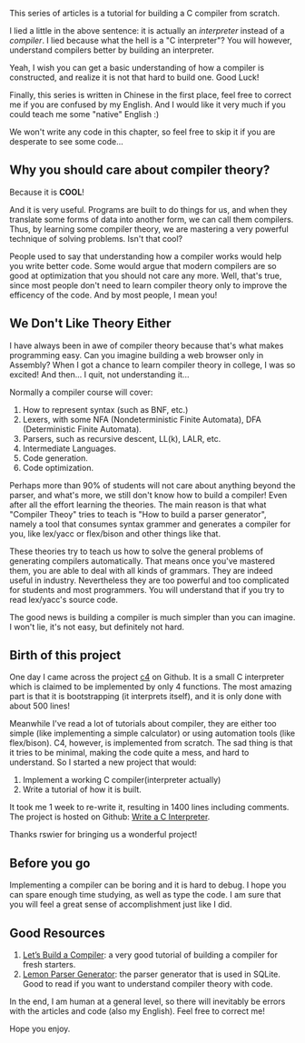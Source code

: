 This series of articles is a tutorial for building a C compiler from scratch.

I lied a little in the above sentence: it is actually an _interpreter_ instead
of a _compiler_. I lied because what the hell is a "C interpreter"? You will
however, understand compilers better by building an interpreter.

Yeah, I wish you can get a basic understanding of how a compiler is
constructed, and realize it is not that hard to build one. Good Luck!

Finally, this series is written in Chinese in the first place, feel free to
correct me if you are confused by my English. And I would like it very much if
you could teach me some "native" English :)

We won't write any code in this chapter, so feel free to skip it if you are
desperate to see some code...

## Why you should care about compiler theory?

Because it is **COOL**!

And it is very useful. Programs are built to do things for us, and when they translate some forms of data into another form, we can call them compilers. Thus, by learning some compiler theory, we are mastering a very
powerful technique of solving problems. Isn't that cool?

People used to say that understanding how a compiler works would help you write
better code. Some would argue that modern compilers are so good at
optimization that you should not care any more. Well, that's true, since most people
don't need to learn compiler theory only to improve the efficency of the code.
And by most people, I mean you!

## We Don't Like Theory Either

I have always been in awe of compiler theory because that's what makes
programming easy. Can you imagine building a web browser only in Assembly? When I got a chance to learn compiler theory in college,
I was so excited! And then... I quit, not understanding it...

Normally a compiler course will cover:

1. How to represent syntax (such as BNF, etc.)
2. Lexers, with some NFA (Nondeterministic Finite Automata),
   DFA (Deterministic Finite Automata).
3. Parsers, such as recursive descent, LL(k), LALR, etc.
4. Intermediate Languages.
5. Code generation.
6. Code optimization.

Perhaps more than 90% of students will not care about anything beyond the parser, and
what's more, we still don't know how to build a compiler! Even after all the
effort learning the theories. The main reason is that what "Compiler
Theoy" tries to teach is "How to build a parser generator", namely a tool that
consumes syntax grammer and generates a compiler for you, like lex/yacc or
flex/bison and other things like that.

These theories try to teach us how to solve the general problems of generating
compilers automatically. That means once you've mastered them, you are able to
deal with all kinds of grammars. They are indeed useful in industry.
Nevertheless they are too powerful and too complicated for students and most
programmers. You will understand that if you try to read lex/yacc's source
code.

The good news is building a compiler is much simpler than you can imagine.
I won't lie, it's not easy, but definitely not hard.

## Birth of this project

One day I came across the project [c4](https://github.com/rswier/c4) on
Github. It is a small C interpreter which is claimed to be implemented by only
4 functions. The most amazing part is that it is bootstrapping (it interprets
itself), and it is only done with about 500 lines!

Meanwhile I've read a lot of tutorials about compiler, they are either too
simple (like implementing a simple calculator) or using automation
tools (like flex/bison). C4, however, is implemented from scratch. The
sad thing is that it tries to be minimal, making the code quite a mess, and hard
to understand. So I started a new project that would:

1. Implement a working C compiler(interpreter actually)
2. Write a tutorial of how it is built.

It took me 1 week to re-write it, resulting in 1400 lines including comments. The
project is hosted on Github: [Write a C Interpreter](https://github.com/lotabout/write-a-C-interpreter).

Thanks rswier for bringing us a wonderful project!

## Before you go

Implementing a compiler can be boring and it is hard to debug. I hope you
can spare enough time studying, as well as type the code. I am sure that you
will feel a great sense of accomplishment just like I did.

## Good Resources

1. [Let’s Build a Compiler](http://compilers.iecc.com/crenshaw/): a very good
   tutorial of building a compiler for fresh starters.
2. [Lemon Parser Generator](http://www.hwaci.com/sw/lemon/): the parser
   generator that is used in SQLite. Good to read if you want to understand
   compiler theory with code.

In the end, I am human at a general level, so there will inevitably be errors
with the articles and code (also my English). Feel free to correct me!

Hope you enjoy.

